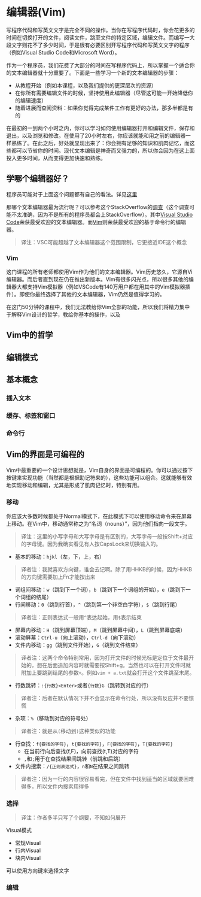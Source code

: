 # 编辑器(Vim)

写程序代码和写英文文字是完全不同的操作。当你在写程序代码时，你会花更多的时间在切换打开的文件，阅读文件，跳至文件的特定区域，编辑文件。而编写一大段文字则花不了多少时间，于是很有必要区别开写程序代码和写英文文字的程序（例如Visual Studio Code和Microsoft Word）。

作为一个程序员，我们花费了大部分的时间在写程序代码上，所以掌握一个适合你的文本编辑器就十分重要了。下面是一些学习一个新的文本编辑器的步骤：

- 从教程开始（例如本课程，以及我们提供的更深层次的资源）
- 在你所有需要编辑文件的时候，坚持使用此编辑器（尽管这可能一开始降低你的编辑速度）
- 随着进展而查阅资料：如果你觉得完成某件工作有更好的办法，那多半都是有的

在最初的一到两个小时之内，你可以学习如何使用编辑器打开和编辑文件，保存和退出，以及浏览和修改。在使用了20小时左右，你应该就能和用之前的编辑器一样熟练了。在此之后，好处就显现出来了：你会拥有足够的知识和肌肉记忆，而这些都可以节省你的时间。现代文本编辑是神奇而又强力的，所以你会因为在这上面投入更多时间，从而变得更加快速和熟练。

## 学哪个编辑器好？

程序员可能对于上面这个问题都有自己的看法。详见[这里](https://zh.wikipedia.org/wiki/%E7%BC%96%E8%BE%91%E5%99%A8%E4%B9%8B%E6%88%98)

那哪个文本编辑器最为流行呢？可以参考这个StackOverflow的[调查](https://insights.stackoverflow.com/survey/2019/#development-environments-and-tools)（这个调查可能不太准确，因为不是所有的程序员都会上StackOverflow）。其中[Visual Studio Code](https://code.visualstudio.com/)荣获最受欢迎的文本编辑器。而[Vim](https://www.vim.org/)则荣获最受欢迎的基于命令行的编辑器。
> 译注：VSC可能超越了文本编辑器这个范围限制，它更接近IDE这个概念

### Vim

这门课程的所有老师都使用Vim作为他们的文本编辑器。Vim历史悠久，它源自Vi编辑器。而后者直到现在仍在推出新版本。Vim有很多闪光点，所以很多其他的编辑器大都支持Vim模拟器（例如VSCode有140万用户都在用其中的Vim模拟器插件）。即使你最终选择了其他的文本编辑器，Vim仍然是值得学习的。

在这门50分钟的课程中，我们无法教给你Vim全部的功能，所以我们将精力集中于解释Vim设计的哲学，教给你基本的操作，以及

## Vim中的哲学

## 编辑模式

## 基本概念

### 插入文本

### 缓存、标签和窗口

### 命令行

## Vim的界面是可编程的

Vim中最重要的一个设计思想就是，Vim自身的界面是可编程的。你可以通过按下按键来实现功能（当然都是根据助记符来的），这些功能可以组合。这就能够有效地实现移动和编辑，尤其是形成了肌肉记忆时，特别有用。

### 移动

你应该大多数时候都处于Normal模式下，在此模式下可以使用移动命令来在屏幕上移动。在Vim中，移动通常称之为“名词（nouns）”，因为他们指向一段文字。
> 译注：这里的小写字母和大写字母是有区别的，大写字母一般按Shift+对应的字母键。因为我确实看见有人按CapsLock来切换输入的。

- 基本的移动：`hjkl`（左，下，上，右）
> 译者注：我就喜欢方向键，谁会去记啊。除了用HHKB的时候，因为HHKB的方向键需要加上Fn才能按出来
- 词组间移动：`w`（跳到下一个词），`b`（跳到下一个词组的开始），`e`（跳到下一个词组的结尾）
- 行间移动：`0`（跳到行首），`^`（跳到第一个非空白字符），`$`（跳到行尾）
> 译者注：正则表达式一般用`^`表达起始，用`$`表示结束
- 屏幕内移动：`H`（跳到屏幕顶端），`M`（跳到屏幕中间），`L`（跳到屏幕底端）
- 滚动屏幕：`Ctrl-u`（向上滚动），`Ctrl-d`（向下滚动）
- 文件内移动：`gg`（跳到文件开始），`G`（跳到文件结束）
> 译者注：这两个命令特别常用，因为打开文件的时候光标是定位于文件最开始的，想在后面追加内容时就需要按Shift+g。当然也可以在打开文件时就附加上要跳到结尾的参数`+`。例如`vim + a.txt`就会打开这个文件跳至末尾。
- 行数跳转：`:{行数}<Enter>`或者`{行数}G`（跳转到对应的行）
> 译者注：后者在默认情况下并不会显示在命令行处，所以没有反应并不要惊慌
- 杂项：`%`（移动到对应的符号处）
> 译者注：就是从`(`移动到`)`这种类似的功能
- 行查找：`f{要找的字符}`，`t{要找的字符}`，`F{要找的字符}`，`T{要找的字符}`
	- 在当前行向后查找(f,F)，向前查找(t,T)对应的字符
	- `,`和`;`用于在查找结果间跳转（前跳和后跳）
- 文件内搜索：`/{正则表达式}`，`n`和`N`在结果之间跳转
> 译者注：因为一行的内容很容易看完，但在文件中找到适当的区域就要困难得多，所以文件内搜索用得多

### 选择
> 译注：作者多半只写了个纲要，不知如何展开

Visual模式
- 常规Visual
- 行内Visual
- 块内Visual

可以使用方向键来选择文字

### 编辑


